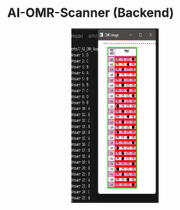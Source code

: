 # AI-OMR-Scanner (Backend)

<div style="display:flex;justify-content:center;">
  <img src="git_images/1.jpg" width="200" height="400" style="margin-right:10px"/>
<!--   <img src="git_images/2.jpg" width="600" height="400" style="margin-left:10px"/> -->
</div>
